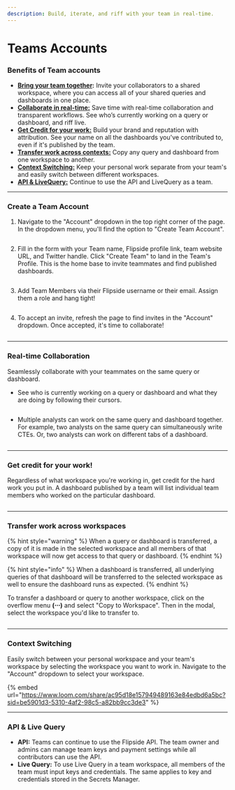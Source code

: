 ```yaml
---
description: Build, iterate, and riff with your team in real-time.
---
```


# Teams Accounts

### Benefits of Team accounts

* [**Bring your team together**](teams-accounts.md#create-a-team-account)**:** Invite your collaborators to a shared workspace, where you can access all of your shared queries and dashboards in one place.&#x20;
* [**Collaborate in real-time:**](teams-accounts.md#real-time-collaboration) Save time with real-time collaboration and transparent workflows. See who’s currently working on a query or dashboard, and riff live.
* [**Get Credit for your work:**](teams-accounts.md#get-credit-for-your-work) Build your brand and reputation with attribution. See your name on all the dashboards you've contributed to, even if it's published by the team.&#x20;
* [**Transfer work across contexts:**](teams-accounts.md#transfer-work-across-contexts) Copy any query and dashboard from one workspace to another.&#x20;
* [**Context Switching:**](teams-accounts.md#context-switching) Keep your personal work separate from your team's and easily switch between different workspaces.&#x20;
* [**API & LiveQuery:**](teams-accounts.md#api-+-livequery) Continue to use the API and LiveQuery as a team.

***



### Create a Team Account&#x20;

1.  Navigate to the "Account" dropdown in the top right corner of the page. In the dropdown menu, you'll find the option to "Create Team Account".

    <figure><img src="../../.gitbook/assets/Screenshot 2023-10-29 at 6.38.15 PM.png" alt=""><figcaption></figcaption></figure>
2.  Fill in the form with your Team name, Flipside profile link, team website URL, and Twitter handle. Click "Create Team" to land in the Team's Profile. This is the home base to invite teammates and find published dashboards.&#x20;

    <figure><img src="../../.gitbook/assets/Screenshot 2023-10-29 at 6.39.48 PM.png" alt=""><figcaption></figcaption></figure>
3.  Add Team Members via their Flipside username or their email. Assign them a role and hang tight!&#x20;

    <figure><img src="../../.gitbook/assets/Screenshot 2023-10-29 at 6.40.32 PM.png" alt=""><figcaption></figcaption></figure>
4.  To accept an invite, refresh the page to find invites in the "Account" dropdown. Once accepted, it's time to collaborate!&#x20;

    <figure><img src="../../.gitbook/assets/Screenshot 2023-10-29 at 7.01.28 PM.png" alt=""><figcaption></figcaption></figure>

***

### Real-time Collaboration

Seamlessly collaborate with your teammates on the same query or dashboard.&#x20;

*   See who is currently working on a query or dashboard and what they are doing by following their cursors.&#x20;

    <figure><img src="../../.gitbook/assets/Screenshot 2023-10-29 at 7.16.00 PM.png" alt=""><figcaption></figcaption></figure>
*   Multiple analysts can work on the same query and dashboard together. For example, two analysts on the same query can simultaneously write CTEs. Or, two analysts can work on different tabs of a dashboard.&#x20;

    <figure><img src="../../.gitbook/assets/Screenshot 2023-10-29 at 7.55.54 PM.png" alt=""><figcaption></figcaption></figure>

***

### Get credit for your work!&#x20;

Regardless of what workspace you're working in, get credit for the hard work you put in. A dashboard published by a team will list individual team members who worked on the particular dashboard.&#x20;

<figure><img src="../../.gitbook/assets/Screenshot 2023-10-29 at 8.03.48 PM.png" alt=""><figcaption></figcaption></figure>

***

### **Transfer work across workspaces**

{% hint style="warning" %}
When a query or dashboard is transferred, a copy of it is made in the selected workspace and all members of that workspace will now get access to that query or dashboard.&#x20;
{% endhint %}

{% hint style="info" %}
When a dashboard is transferred, all underlying queries of that dashboard will be transferred to the selected workspace as well to ensure the dashboard runs as expected.&#x20;
{% endhint %}

To transfer a dashboard or query to another workspace, click on the overflow menu **(⋅⋅⋅)** and select "Copy to Workspace". Then in the modal, select the workspace you'd like to transfer to.&#x20;

<figure><img src="../../.gitbook/assets/Screenshot 2023-10-31 at 9.46.49 AM.png" alt=""><figcaption></figcaption></figure>

***

### Context Switching&#x20;

Easily switch between your personal workspace and your team's workspace by selecting the workspace you want to work in. Navigate to the "Account" dropdown to select your workspace.&#x20;

{% embed url="https://www.loom.com/share/ac95d18e157949489163e84edbd6a5bc?sid=be5901d3-5310-4af2-98c5-a82bb9cc3de3" %}

***

### API & Live Query

* **API:** Teams can continue to use the Flipside API. The team owner and admins can manage team keys and payment settings while all contributors can use the API.&#x20;
* **Live Query:** To use Live Query in a team workspace, all members of the team must input keys and credentials. The same applies to key and credentials stored in the Secrets Manager.
